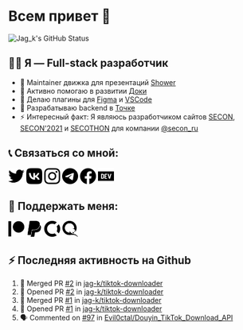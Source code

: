 # Всем привет 👋

<picture>
  <source media="(prefers-color-scheme: dark)" srcset="https://github-readme-stats.vercel.app/api?username=jag-k&show_icons=true&hide_border=true&count_private=true&theme=dark">
  <img alt="Jag_k's GitHub Status" src="https://github-readme-stats.vercel.app/api?username=jag-k&show_icons=true&hide_border=true&count_private=true&theme=light">
</picture>


## 👨‍💻 Я — Full-stack разработчик

- 🚿 Maintainer движка для презентаций [Shower](https://github.com/shower)
- 🔭 Активно помогаю в развитии [Доки](https://doka.guide)
- 🌱 Делаю плагины для [Figma](https://figma.com) и [VSCode](https://code.visualstudio.com)
- 🏦 Разрабатываю backend в [Точке](https://tochka.com)
- ⚡ Интересный факт: Я являюсь разработчиком сайтов [SECON](https://secon.ru), [SECON'2021](https://2021.secon.ru) и [SECOTHON](http://secothon.secon.ru) для компании [@secon_ru](https://github.com/secon_ru)


## 📞 Связаться со мной:

<!--START_SECTION:links type=connect-->
<a href="https://twitter.com/jag_k_"><picture><source media="(prefers-color-scheme: dark)" srcset="icons/twitter.dark.png"><img alt="Jag_k on Twitter" src="icons/twitter.png" width="32px" height="32px"></picture></a>
<a href="https://instagram.com/jag_k_"><picture><source media="(prefers-color-scheme: dark)" srcset="icons/vk.dark.png"><img alt="Jag_k on VK" src="icons/vk.png" width="32px" height="32px"></picture></a>
<a href="https://vk.com/jag_konon"><picture><source media="(prefers-color-scheme: dark)" srcset="icons/instagram.dark.png"><img alt="Jag_k on Instagram" src="icons/instagram.png" width="32px" height="32px"></picture></a>
<a href="https://telegram.me/jag_k"><picture><source media="(prefers-color-scheme: dark)" srcset="icons/telegram.dark.png"><img alt="Jag_k on Telegram" src="icons/telegram.png" width="32px" height="32px"></picture></a>
<a href="https://facebook.com/jag.konon"><picture><source media="(prefers-color-scheme: dark)" srcset="icons/facebook.dark.png"><img alt="Jag_k on Facebook" src="icons/facebook.png" width="32px" height="32px"></picture></a>
<a href="https://dev.to/jag_k"><picture><source media="(prefers-color-scheme: dark)" srcset="icons/devdotto.dark.png"><img alt="Jag_k on DEV Profile" src="icons/devdotto.png" width="32px" height="32px"></picture></a>
<br/>
<!--END_SECTION:links-->



## 💸 Поддержать меня:

<!--START_SECTION:links type=support-->
<a href="https://patreon.com/jag_k"><picture><source media="(prefers-color-scheme: dark)" srcset="icons/patreon.dark.png"><img alt="Jag_k on Patreon" src="icons/patreon.png" width="32px" height="32px"></picture></a>
<a href="https://paypal.me/jag_k"><picture><source media="(prefers-color-scheme: dark)" srcset="icons/paypal.dark.png"><img alt="Jag_k on PayPal" src="icons/paypal.png" width="32px" height="32px"></picture></a>
<a href="https://opencollective.com/jag_k"><picture><source media="(prefers-color-scheme: dark)" srcset="icons/opencollective.dark.png"><img alt="Jag_k on Open Collective" src="icons/opencollective.png" width="32px" height="32px"></picture></a>
<a href="https://qiwi.com/n/JAGKONON"><picture><source media="(prefers-color-scheme: dark)" srcset="icons/qiwi.dark.png"><img alt="Jag_k on Qiwi" src="icons/qiwi.png" width="32px" height="32px"></picture></a>
<br/>
<!--END_SECTION:links-->

## :zap: Последняя активность на Github
  
<!--START_SECTION:activity-->
1. 🎉 Merged PR [#2](https://github.com/jag-k/tiktok-downloader/pull/2) in [jag-k/tiktok-downloader](https://github.com/jag-k/tiktok-downloader)
2. 💪 Opened PR [#2](https://github.com/jag-k/tiktok-downloader/pull/2) in [jag-k/tiktok-downloader](https://github.com/jag-k/tiktok-downloader)
3. 🎉 Merged PR [#1](https://github.com/jag-k/tiktok-downloader/pull/1) in [jag-k/tiktok-downloader](https://github.com/jag-k/tiktok-downloader)
4. 💪 Opened PR [#1](https://github.com/jag-k/tiktok-downloader/pull/1) in [jag-k/tiktok-downloader](https://github.com/jag-k/tiktok-downloader)
5. 🗣 Commented on [#97](https://github.com/Evil0ctal/Douyin_TikTok_Download_API/issues/97) in [Evil0ctal/Douyin_TikTok_Download_API](https://github.com/Evil0ctal/Douyin_TikTok_Download_API)
<!--END_SECTION:activity-->


[website]: https://jagk.ru
[twitter]: https://twitter.com/jag_k_
[instagram]: https://instagram.com/jag_k_
[vk]: https://vk.com/jag_konon
[telegram]: https://telegram.me/jag_k
[facebook]: https://facebook.com/jag.konon
[devto]: https://dev.to/jag_k

[patreon]: https://patreon.com/jag_k
[paypal]: https://paypal.me/jag_k
[opencollective]: https://opencollective.com/jag_k
[qiwi]: https://qiwi.com/n/JAGKONON

